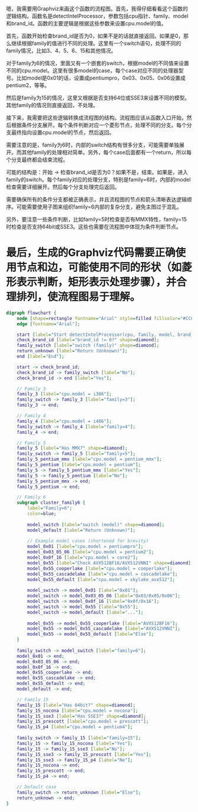 嗯，我需要用Graphviz来画这个函数的流程图。首先，我得仔细看看这个函数的逻辑结构。函数名是detectIntelProcessor，参数包括cpu指针、family、model和brand_id。函数的主要逻辑是根据这些参数来设置cpu.model的值。

首先，函数开始检查brand_id是否为0，如果不是的话就直接返回。如果是0，那么继续根据family的值进行不同的处理。这里有一个switch语句，处理不同的family情况，比如3、4、5、6、15和其他情况。

对于family为6的情况，里面又有一个嵌套的switch，根据model的不同值来设置不同的cpu.model。这里有很多model的case，每个case对应不同的处理器型号。比如model是0x01的话，设置成pentiumpro，0x03、0x05、0x06设置成pentium2，等等。

然后是family为15的情况，这里又根据是否支持64位或SSE3来设置不同的模型。其他family的情况则直接返回，不处理。

接下来，我需要把这些逻辑转换成流程图的结构。流程图应该从函数入口开始，然后根据条件分支展开。每个条件判断对应一个菱形节点，处理不同的分支。每个分支最终指向设置cpu.model的节点，然后返回。

需要注意的是，family为6时，内部的switch结构有很多分支，可能需要单独展开。而其他family的处理相对简单。另外，每个case后面都有一个return，所以每个分支最终都会结束流程。

可能的结构是：开始 -> 检查brand_id是否为0？如果不是，结束。如果是，进入family的switch。每个family对应的处理分支，特别是family=6时，内部的model检查需要详细展开。然后每个分支处理完后返回。

需要确保所有的条件分支都被正确表示，并且流程图的节点和箭头清晰表达逻辑顺序。可能需要使用子图来组织family=6内部的复杂分支，避免主图过于混乱。

另外，要注意一些条件判断，比如family=5时检查是否有MMX特性，family=15时检查是否支持64bit或SSE3。这些也需要在流程图中体现为条件判断节点。

最后，生成的Graphviz代码需要正确使用节点和边，可能使用不同的形状（如菱形表示判断，矩形表示处理步骤），并合理排列，使流程图易于理解。
================================================
```dot
digraph flowchart {
    node [shape=rectangle fontname="Arial" style=filled fillcolor="#CCCCCC"];
    edge [fontname="Arial"];

    start [label="Start detectIntelProcessor(cpu, family, model, brand_id)"];
    check_brand_id [label="brand_id != 0?" shape=diamond];
    family_switch [label="switch (family)" shape=diamond];
    return_unknown [label="Return (Unknown)"];
    end [label="End"];

    start -> check_brand_id;
    check_brand_id -> family_switch [label="No"];
    check_brand_id -> end [label="Yes"];

    // Family 3
    family_3 [label="cpu.model = i386"];
    family_switch -> family_3 [label="family=3"];
    family_3 -> end;

    // Family 4
    family_4 [label="cpu.model = i486"];
    family_switch -> family_4 [label="family=4"];
    family_4 -> end;

    // Family 5
    family_5 [label="Has MMX?" shape=diamond];
    family_switch -> family_5 [label="family=5"];
    family_5_pentium_mmx [label="cpu.model = pentium_mmx"];
    family_5_pentium [label="cpu.model = pentium"];
    family_5 -> family_5_pentium_mmx [label="Yes"];
    family_5 -> family_5_pentium [label="No"];
    family_5_pentium_mmx -> end;
    family_5_pentium -> end;

    // Family 6
    subgraph cluster_family6 {
        label="Family=6";
        color=blue;
        
        model_switch [label="switch (model)" shape=diamond];
        model_default [label="Return (Unknown)"];
        
        // Example model cases (shortened for brevity)
        model_0x01 [label="cpu.model = pentiumpro"];
        model_0x03_05_06 [label="cpu.model = pentium2"];
        model_0x0f_16 [label="cpu.model = core2"];
        model_0x55 [label="Check AVX512BF16/AVX512VNNI" shape=diamond];
        model_0x55_cooperlake [label="cpu.model = cooperlake"];
        model_0x55_cascadelake [label="cpu.model = cascadelake"];
        model_0x55_default [label="cpu.model = skylake_avx512"];
        
        model_switch -> model_0x01 [label="0x01"];
        model_switch -> model_0x03_05_06 [label="0x03/0x05/0x06"];
        model_switch -> model_0x0f_16 [label="0x0f/0x16"];
        model_switch -> model_0x55 [label="0x55"];
        model_switch -> model_default [label="..."];
        
        model_0x55 -> model_0x55_cooperlake [label="AVX512BF16"];
        model_0x55 -> model_0x55_cascadelake [label="AVX512VNNI"];
        model_0x55 -> model_0x55_default [label="Else"];
    }
    
    family_switch -> model_switch [label="family=6"];
    model_0x01 -> end;
    model_0x03_05_06 -> end;
    model_0x0f_16 -> end;
    model_0x55_cooperlake -> end;
    model_0x55_cascadelake -> end;
    model_0x55_default -> end;
    model_default -> end;

    // Family 15
    family_15 [label="Has 64bit?" shape=diamond];
    family_15_nocona [label="cpu.model = nocona"];
    family_15_sse3 [label="Has SSE3?" shape=diamond];
    family_15_prescott [label="cpu.model = prescott"];
    family_15_p4 [label="cpu.model = pentium4"];
    
    family_switch -> family_15 [label="family=15"];
    family_15 -> family_15_nocona [label="Yes"];
    family_15 -> family_15_sse3 [label="No"];
    family_15_sse3 -> family_15_prescott [label="Yes"];
    family_15_sse3 -> family_15_p4 [label="No"];
    family_15_nocona -> end;
    family_15_prescott -> end;
    family_15_p4 -> end;

    // Default case
    family_switch -> return_unknown [label="Else"];
    return_unknown -> end;
}
```